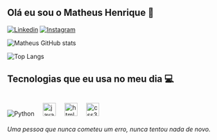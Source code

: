

## Olá eu sou o Matheus Henrique 🫡



[![Linkedin](https://img.shields.io/badge/LinkedIn-0077B5?style=for-the-badge&logo=linkedin&logoColor=white)](https://www.linkedin.com/in/matheusferreira234/)
[![Instagram](https://img.shields.io/badge/Instagram-E4405F?style=for-the-badge&logo=instagram&logoColor=white)](https://instagram.com/imtheuss_?igshid=ZDc4ODBmNjlmNQ=)


![Matheus GitHub stats](https://github-readme-stats.vercel.app/api?username=Matheusliraf&show_icons=true&theme=dracula)

![Top Langs](https://github-readme-stats.vercel.app/api/top-langs/?username=Matheusliraf&hide_progress=true)


## Tecnologias que eu usa no meu dia 💻

<div style="display: inline_block"><br/>
   <img alt="Python" src="https://img.shields.io/badge/Python-3776AB?style=for-the-badge&logo=python&logoColor=white">
    <img width="12" />
   <img src="https://cdn.jsdelivr.net/gh/devicons/devicon/icons/javascript/javascript-original.svg" height="30" alt="javascript logo"  />
   <img width="12" />
   <img src="https://cdn.jsdelivr.net/gh/devicons/devicon/icons/html5/html5-original.svg" height="30" alt="html5 logo"  />
   <img width="12" />
   <img src="https://cdn.jsdelivr.net/gh/devicons/devicon/icons/css3/css3-original.svg" height="30" alt="css3 logo"  />
   <img width="12" />

     
</div>

###### Uma pessoa que nunca cometeu um erro, nunca tentou nada de novo.

